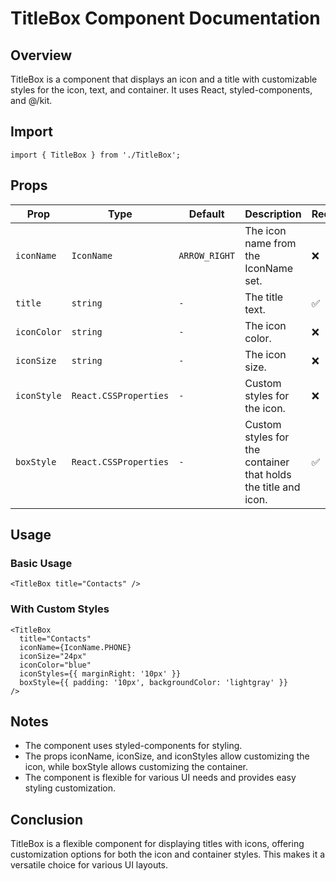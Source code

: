 # TitleBox Component Documentation

## Overview

TitleBox is a component that displays an icon and a title with customizable styles for the icon, text, and container. It uses React, styled-components, and @/kit.

## Import

```tsx
import { TitleBox } from './TitleBox';
```

## Props

| **Prop**    | **Type**              | **Default**   | **Description**                                                | **Required** |
| ----------- | --------------------- | ------------- | -------------------------------------------------------------- | ------------ |
| `iconName`  | `IconName`            | `ARROW_RIGHT` | The icon name from the IconName set.                           | ❌           |
| `title`     | `string`              | `-`           | The title text.                                                | ✅           |
| `iconColor` | `string`              | `-`           | The icon color.                                                | ❌           |
| `iconSize`  | `string`              | `-`           | The icon size.                                                 | ❌           |
| `iconStyle` | `React.CSSProperties` | `-`           | Custom styles for the icon.                                    | ❌           |
| `boxStyle`  | `React.CSSProperties` | `-`           | Custom styles for the container that holds the title and icon. | ✅           |

## Usage

### **Basic Usage**

```tsx
<TitleBox title="Contacts" />
```

### **With Custom Styles**

```tsx
<TitleBox
  title="Contacts"
  iconName={IconName.PHONE}
  iconSize="24px"
  iconColor="blue"
  iconStyles={{ marginRight: '10px' }}
  boxStyle={{ padding: '10px', backgroundColor: 'lightgray' }}
/>
```

## Notes

- The component uses styled-components for styling.
- The props iconName, iconSize, and iconStyles allow customizing the icon, while boxStyle allows customizing the container.
- The component is flexible for various UI needs and provides easy styling customization.

## Conclusion

TitleBox is a flexible component for displaying titles with icons, offering customization options for both the icon and container styles. This makes it a versatile choice for various UI layouts.
